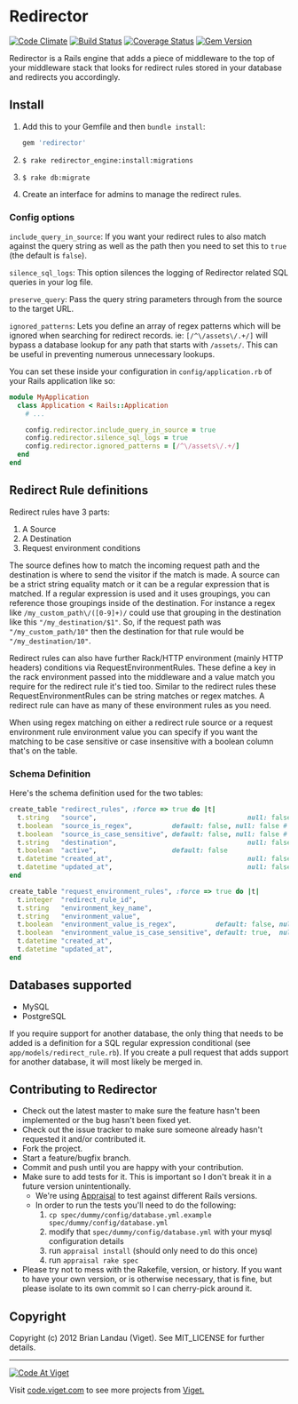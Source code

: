 # Redirector

[![Code Climate](https://codeclimate.com/github/vigetlabs/redirector.png)](https://codeclimate.com/github/vigetlabs/redirector) [![Build Status](https://travis-ci.org/vigetlabs/redirector.png?branch=master)](https://travis-ci.org/vigetlabs/redirector) [![Coverage Status](https://coveralls.io/repos/vigetlabs/redirector/badge.png?branch=master)](https://coveralls.io/r/vigetlabs/redirector?branch=master) [![Gem Version](https://badge.fury.io/rb/redirector.png)](http://badge.fury.io/rb/redirector)


Redirector is a Rails engine that adds a piece of middleware to the top of your middleware stack that looks for redirect rules stored in your database and redirects you accordingly.

## Install

1. Add this to your Gemfile and then `bundle install`:

    ```ruby  
    gem 'redirector'
    ```

2. `$ rake redirector_engine:install:migrations`
3. `$ rake db:migrate`
4. Create an interface for admins to manage the redirect rules.


### Config options

`include_query_in_source`: If you want your redirect rules to also match against the query string as well as the path then you need to set this to `true` (the default is `false`).

`silence_sql_logs`: This option silences the logging of Redirector related SQL queries in your log file.

`preserve_query`: Pass the query string parameters through from the source to the target URL.

`ignored_patterns`: Lets you define an array of regex patterns which will be ignored when searching for redirect records. ie: `[/^\/assets\/.+/]` will bypass a database lookup for any path that starts with `/assets/`. This can be useful in preventing numerous unnecessary lookups.

You can set these inside your configuration in `config/application.rb` of your Rails application like so:

```ruby
module MyApplication
  class Application < Rails::Application
    # ...

    config.redirector.include_query_in_source = true
    config.redirector.silence_sql_logs = true
    config.redirector.ignored_patterns = [/^\/assets\/.+/]
  end
end
```

## Redirect Rule definitions

Redirect rules have 3 parts:

1. A Source
2. A Destination
3. Request environment conditions

The source defines how to match the incoming request path and the destination is where to send the visitor if the match is made. A source can be a strict string equality match or it can be a regular expression that is matched. If a regular expression is used and it uses groupings, you can reference those groupings inside of the destination. For instance a regex like `/my_custom_path\/([0-9]+)/` could use that grouping in the destination like this `"/my_destination/$1"`. So, if the request path was `"/my_custom_path/10"` then the destination for that rule would be `"/my_destination/10"`.

Redirect rules can also have further Rack/HTTP environment (mainly HTTP headers) conditions via RequestEnvironmentRules. These define a key in the rack environment passed into the middleware and a value match you require for the redirect rule it's tied too. Similar to the redirect rules these RequestEnvironmentRules can be string matches or regex matches. A redirect rule can have as many of these environment rules as you need.

When using regex matching on either a redirect rule source or a request environment rule environment value you can specify if you want the matching to be case sensitive or case insensitive with a boolean column that's on the table.

### Schema Definition

Here's the schema definition used for the two tables:

```ruby
create_table "redirect_rules", :force => true do |t|
  t.string   "source",                                      null: false # Matched against the request path
  t.boolean  "source_is_regex",          default: false, null: false # Is the source a regular expression or not
  t.boolean  "source_is_case_sensitive", default: false, null: false # Is the source regex cas sensitive or not
  t.string   "destination",                                 null: false
  t.boolean  "active",                   default: false                 # Should this rule be applied or not
  t.datetime "created_at",                                  null: false
  t.datetime "updated_at",                                  null: false
end

create_table "request_environment_rules", :force => true do |t|
  t.integer  "redirect_rule_id",                                       null: false
  t.string   "environment_key_name",                                   null: false # Name of the enviornment key (e.g. "QUERY_STRING", "HTTP_HOST")
  t.string   "environment_value",                                      null: false # What to match the value of the specified environment attribute against
  t.boolean  "environment_value_is_regex",          default: false, null: false # Is the value match a regex or not
  t.boolean  "environment_value_is_case_sensitive", default: true,  null: false # is the value regex case sensitive or not
  t.datetime "created_at",                                             null: false
  t.datetime "updated_at",                                             null: false
end
```

## Databases supported

* MySQL
* PostgreSQL

If you require support for another database, the only thing that needs to be added is a definition for a SQL regular expression conditional (see `app/models/redirect_rule.rb`). If you create a pull request that adds support for another database, it will most likely be merged in.

## Contributing to Redirector

* Check out the latest master to make sure the feature hasn't been implemented or the bug hasn't been fixed yet.
* Check out the issue tracker to make sure someone already hasn't requested it and/or contributed it.
* Fork the project.
* Start a feature/bugfix branch.
* Commit and push until you are happy with your contribution.
* Make sure to add tests for it. This is important so I don't break it in a future version unintentionally.
  * We're using [Appraisal](https://github.com/thoughtbot/appraisal) to test against different Rails versions.
  * In order to run the tests you'll need to do the following:
    1. `cp spec/dummy/config/database.yml.example spec/dummy/config/database.yml`
    2. modify that `spec/dummy/config/database.yml` with your mysql configuration details
    3. run `appraisal install` (should only need to do this once)
    4. run `appraisal rake spec`
* Please try not to mess with the Rakefile, version, or history. If you want to have your own version, or is otherwise necessary, that is fine, but please isolate to its own commit so I can cherry-pick around it.

## Copyright

Copyright (c) 2012 Brian Landau (Viget). See MIT_LICENSE for further details.

***

<a href="http://code.viget.com">
  <img src="http://code.viget.com/github-banner.png" alt="Code At Viget">
</a>

Visit [code.viget.com](http://code.viget.com) to see more projects from [Viget.](https://viget.com)
